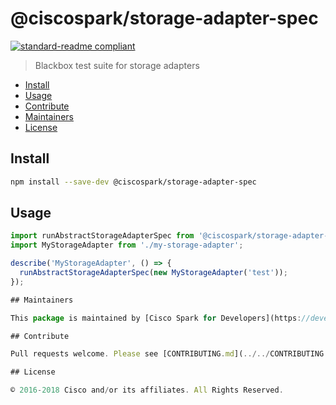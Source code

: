 # @ciscospark/storage-adapter-spec

[![standard-readme compliant](https://img.shields.io/badge/readme%20style-standard-brightgreen.svg?style=flat-square)](https://github.com/RichardLitt/standard-readme)

> Blackbox test suite for storage adapters

- [Install](#install)
- [Usage](#usage)
- [Contribute](#contribute)
- [Maintainers](#maintainers)
- [License](#license)

## Install

```bash
npm install --save-dev @ciscospark/storage-adapter-spec
```

## Usage

```js
import runAbstractStorageAdapterSpec from '@ciscospark/storage-adapter-spec';
import MyStorageAdapter from './my-storage-adapter';

describe('MyStorageAdapter', () => {
  runAbstractStorageAdapterSpec(new MyStorageAdapter('test'));
});

## Maintainers

This package is maintained by [Cisco Spark for Developers](https://developer.webex.com/).

## Contribute

Pull requests welcome. Please see [CONTRIBUTING.md](../../CONTRIBUTING.md) for more details.

## License

© 2016-2018 Cisco and/or its affiliates. All Rights Reserved.
